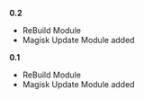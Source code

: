 **0.2**
* ReBuild Module
* Magisk Update Module added


**0.1**
* ReBuild Module
* Magisk Update Module added
